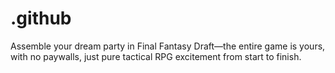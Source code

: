 # .github
Assemble your dream party in Final Fantasy Draft—the entire game is yours, with no paywalls, just pure tactical RPG excitement from start to finish.
